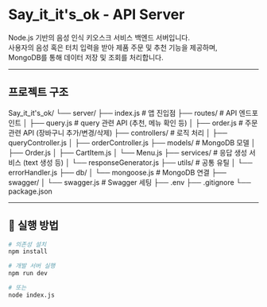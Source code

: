 # Say_it_it's_ok - API Server

Node.js 기반의 음성 인식 키오스크 서비스 백엔드 서버입니다.  
사용자의 음성 혹은 터치 입력을 받아 제품 주문 및 추천 기능을 제공하며,  
MongoDB를 통해 데이터 저장 및 조회를 처리합니다.

--------------------------------------------------------

## 프로젝트 구조

Say_it_it's_ok/
└── server/
    ├── index.js                  # 앱 진입점
    ├── routes/                   # API 엔드포인트
    │   ├── query.js              # query 관련 API (추천, 메뉴 확인 등)
    │   ├── order.js              # 주문 관련 API (장바구니 추가/변경/삭제)
    ├── controllers/              # 로직 처리
    │   ├── queryController.js
    │   ├── orderController.js
    ├── models/                   # MongoDB 모델
    │   ├── Order.js
    │   ├── CartItem.js
    │   └── Menu.js
    ├── services/                 # 응답 생성 서비스 (text 생성 등)
    │   └── responseGenerator.js
    ├── utils/                    # 공통 유틸
    │   └── errorHandler.js
    ├── db/
    │   └── mongoose.js           # MongoDB 연결
    ├── swagger/
    │   └── swagger.js            # Swagger 세팅
    ├── .env
    ├── .gitignore
    └── package.json



---

## 🚀 실행 방법

```bash
# 의존성 설치
npm install

# 개발 서버 실행
npm run dev

# 또는
node index.js
```

